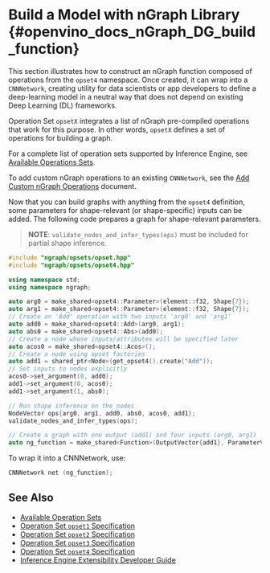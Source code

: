 # Build a Model with nGraph Library {#openvino_docs_nGraph_DG_build_function}

This section illustrates how to construct an nGraph function 
composed of operations from the `opset4` namespace. Once created, 
it can wrap into a `CNNNetwork`, creating utility for data scientists 
or app developers to define a deep-learning model in a neutral way
that does not depend on existing Deep Learning (DL) frameworks.

Operation Set `opsetX` integrates a list of nGraph pre-compiled operations that work
for this purpose. In other words, `opsetX` defines a set of operations for building a graph.

For a complete list of operation sets supported by Inference Engine, see [Available Operations Sets](../ops/opset.md).

To add custom nGraph operations to an existing `CNNNetwork`, see 
the [Add Custom nGraph Operations](../IE_DG/Extensibility_DG/Intro.md) document.

Now that you can build graphs with anything from the `opset4` definition, some 
parameters for shape-relevant (or shape-specific) inputs can be added. The 
following code prepares a graph for shape-relevant parameters. 

> **NOTE**: `validate_nodes_and_infer_types(ops)` must be included for partial shape inference. 

```cpp
#include "ngraph/opsets/opset.hpp"
#include "ngraph/opsets/opset4.hpp"

using namespace std;
using namespace ngraph;

auto arg0 = make_shared<opset4::Parameter>(element::f32, Shape{7});
auto arg1 = make_shared<opset4::Parameter>(element::f32, Shape{7});
// Create an 'Add' operation with two inputs 'arg0' and 'arg1'
auto add0 = make_shared<opset4::Add>(arg0, arg1);
auto abs0 = make_shared<opset4::Abs>(add0);
// Create a node whose inputs/attributes will be specified later
auto acos0 = make_shared<opset4::Acos>();
// Create a node using opset factories
auto add1 = shared_ptr<Node>(get_opset4().create("Add"));
// Set inputs to nodes explicitly
acos0->set_argument(0, add0);
add1->set_argument(0, acos0);
add1->set_argument(1, abs0);

// Run shape inference on the nodes
NodeVector ops{arg0, arg1, add0, abs0, acos0, add1};
validate_nodes_and_infer_types(ops);

// Create a graph with one output (add1) and four inputs (arg0, arg1)
auto ng_function = make_shared<Function>(OutputVector{add1}, ParameterVector{arg0, arg1});

```

To wrap it into a CNNNetwork, use: 
```cpp
CNNNetwork net (ng_function);
```
## See Also

* [Available Operation Sets](../ops/opset.md)
* [Operation Set `opset1` Specification](../ops/opset1.md)
* [Operation Set `opset2` Specification](../ops/opset2.md)
* [Operation Set `opset3` Specification](../ops/opset3.md)
* [Operation Set `opset4` Specification](../ops/opset4.md)
* [Inference Engine Extensibility Developer Guide](../IE_DG/Extensibility_DG/Intro.md)
